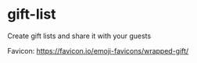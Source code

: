 # gift-list
Create gift lists and share it with your guests

Favicon: https://favicon.io/emoji-favicons/wrapped-gift/
